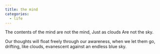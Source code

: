 ```yaml
---
title: the mind
categories:
  - life
---
```


The contents of the mind
are not the mind,
Just as clouds
Are not the sky.

Our thoughts
will float freely
through our awareness,
when we let them go,
drifting,
like clouds,
evanescent
against an endless blue sky.

